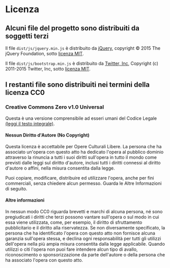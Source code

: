 # Licenza

## Alcuni file del progetto sono distribuiti da soggetti terzi

Il file `dist/js/jquery.min.js` è distribuito da [jQuery](https://jquery.com/), copyright © 2015 The jQuery Foundation, sotto [licenza MIT](https://jquery.org/license/).

Il file `dist/js/bootstrap.min.js` è distribuito da [Twitter, Inc](https://about.twitter.com/company), Copyright (c) 2011-2015 Twitter, Inc, sotto [licenza MIT](https://github.com/twbs/bootstrap/blob/master/LICENSE).

## I restanti file sono distribuiti nei termini della licenza CC0

### Creative Commons Zero v1.0 Universal

Questa è una versione comprensibile ad esseri umani del Codice Legale [(leggi il testo integrale)](https://creativecommons.org/publicdomain/zero/1.0/legalcode).

#### Nessun Diritto d'Autore (No Copyright)

Questa licenza è accettabile per Opere Culturali Libere.
La persona che ha associato un'opera con questo atto ha dedicato l'opera al pubblico dominio attraverso la rinuncia
a tutti i suoi diritti sull'opera in tutto il mondo come previsti dalle leggi sul diritto d'autore, inclusi tutti i diritti connessi al diritto d'autore o affini,
nella misura consentita dalla legge.

Puoi copiare, modificare, distribuire ed utilizzare l'opera, anche per fini commerciali, senza chiedere alcun permesso. Guarda le Altre Informazioni di seguito.

#### Altre informazioni

In nessun modo CC0 riguarda brevetti e marchi di alcuna persona, né sono pregiudicati i diritti che terzi possono vantare sull'opera o sul modo in cui essa viene utilizzata,
come, per esempio, il diritto di sfruttamento pubblicitario e il diritto alla riservatezza.
Se non diversamente specificato, la persona che ha identificato l'opera con questo atto non fornisce alcuna garanzia sull'opera stessa,
e declina ogni responsabilità per tutti gli utilizzi dell'opera nella più ampia misura consentita dalla legge applicabile.
Quando utilizzi o citi l'opera non puoi fare intendere alcun tipo di avallo, riconoscimento o sponsorizzazione da parte dell'autore
o della persona che ha associato l'opera con questo atto.
